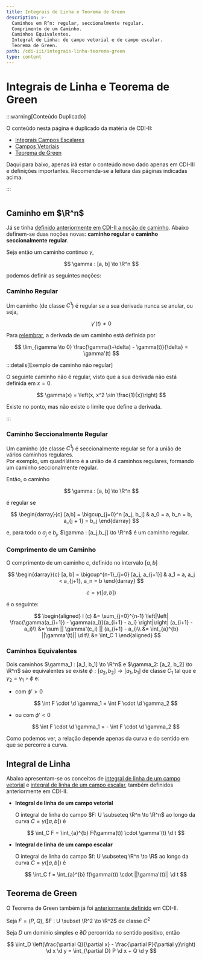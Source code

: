 ```yaml
---
title: Integrais de Linha e Teorema de Green
description: >-
  Caminhos em R^n: regular, seccionalmente regular.
  Comprimento de um Caminho.
  Caminhos Equivalentes.
  Integral de Linha: de campo vetorial e de campo escalar.
  Teorema de Green.
path: /cdi-iii/integrais-linha-teorema-green
type: content
---
```


# Integrais de Linha e Teorema de Green

:::warning[Conteúdo Duplicado]

O conteúdo nesta página é duplicado da matéria de CDI-II:

- [Integrais Campos Escalares](/cdi-ii/extremos-condicionados)
- [Campos Vetoriais](/cdi-ii/campos-vetoriais)
- [Teorema de Green](/cdi-ii/teorema-de-green)

Daqui para baixo, apenas irá estar o conteúdo novo dado apenas em CDI-III e definições importantes.
Recomenda-se a leitura das páginas indicadas acima.

:::

```toc

```

## Caminho em $\R^n$

Já se tinha [definido anteriormente em CDI-II a noção de caminho](/cdi-ii/conjunto-de-nivel#caminho-em-rⁿ).
Abaixo definem-se duas noções novas: **caminho regular** e **caminho seccionalmente regular**.

Seja então um caminho contínuo $\gamma$,

$$
\gamma : [a, b] \to \R^n
$$

podemos definir as seguintes noções:

### Caminho Regular

Um caminho (de classe $C^1$) é regular se a sua derivada nunca se anular, ou seja,

$$
\gamma'(t) \ne 0
$$

Para [relembrar](/cdi-ii/conjunto-de-nivel#derivada-de-um-caminho), a derivada de um caminho está definida por

$$
\lim_{\gamma \to 0} \frac{\gamma(t+\delta) - \gamma(t)}{\delta} = \gamma'(t)
$$

:::details[Exemplo de caminho não regular]

O seguinte caminho não é regular, visto que a sua derivada não está definida em $x=0$.

$$
\gamma(x) = \left(x, x^2 \sin \frac{1}{x}\right)
$$

Existe no ponto, mas não existe o limite que define a derivada.

:::

### Caminho Seccionalmente Regular

Um caminho (de classe $C^1$) é seccionalmente regular se for a união de vários caminhos regulares.  
Por exemplo, um quadrilátero é a união de 4 caminhos regulares, formando um caminho seccionalmente regular.

Então, o caminho

$$
\gamma : [a, b] \to \R^n
$$

é regular se

$$
\begin{darray}{c}
[a,b] = \bigcup_{j=0}^n [a_j, b_j] & a_0 = a, b_n = b, a_{j + 1} = b_j
\end{darray}
$$

e, para todo o $a_j$ e $b_j$, $\gamma : [a_j,b_j] \to \R^n$ é um caminho regular.

### Comprimento de um Caminho

O comprimento de um caminho $c$, definido no intervalo $[a,b]$

$$
\begin{darray}{c}
[a, b] = \bigcup^{n-1}_{j=0} [a_j, a_{j+1}] & a_1 = a, a_j < a_{j+1}, a_n = b
\end{darray}
$$

$$
c = \gamma([a,b])
$$

é o seguinte:

$$
\begin{aligned}
l (c) &= \sum_{j=0}^{n-1} \left|\left| \frac{\gamma(a_{i+1}) - \gamma(a_i)}{a_{i+1} - a_i} \right|\right| (a_{i+1} - a_i)\\
&= \sum || \gamma'(c_i) || (a_{i+1} - a_i)\\
&= \int_{a}^{b} ||\gamma'(t)|| \d t\\
&= \int_C 1
\end{aligned}
$$

### Caminhos Equivalentes

Dois caminhos $\gamma_1 : [a_1, b_1] \to \R^n$ e $\gamma_2: [a_2, b_2] \to \R^n$ são equivalentes se existe $\phi: [a_2, b_2] \to [a_1, b_1]$
de classe $C_1$ tal que e $\gamma_2 = \gamma_1 \circ \phi$ e:

- com $\phi' > 0$

  $$
  \int F \cdot \d \gamma_1 = \int F \cdot \d \gamma_2
  $$

- ou com $\phi' < 0$

  $$
  \int F \cdot \d \gamma_1 = - \int F \cdot \d \gamma_2
  $$

Como podemos ver, a relação depende apenas da curva e do sentido em que se percorre a curva.

## Integral de Linha

Abaixo apresentam-se os conceitos de [integral de linha de um campo vetorial](/cdi-ii/campos-vetoriais#integral-de-linha-de-campo-vetorial)
e [integral de linha de um campo escalar](/cdi-ii/extremos-condicionados#integrais-de-campos-escalares-em-variedades),
também definidos anteriormente em CDI-II.

- **Integral de linha de um campo vetorial**

  O integral de linha do campo $F: U \subseteq \R^n \to \R^n$ ao longo da curva $C = \gamma([a,b])$ é

  $$
  \int_C F = \int_{a}^{b} F(\gamma(t)) \cdot \gamma'(t) \d t
  $$

- **Integral de linha de um campo escalar**

  O integral de linha do campo $f: U \subseteq \R^n \to \R$ ao longo da curva $C = \gamma([a,b])$ é

  $$
  \int_C f = \int_{a}^{b} f(\gamma(t)) \cdot ||\gamma'(t)|| \d t
  $$

## Teorema de Green

O Teorema de Green também já foi [anteriormente definido](/cdi-ii/teorema-de-green#teorema-de-green-1) em CDI-II.

Seja $F=(P,Q)$, $F : U \subset \R^2 \to \R^2$ de classe $C^2$

Seja $D$ um domínio simples e $\partial D$ percorrida no sentido positivo, então

$$
\iint_D \left(\frac{\partial Q}{\partial x} - \frac{\partial P}{\partial y}\right) \d x \d y = \int_{\partial D} P \d x + Q \d y
$$
